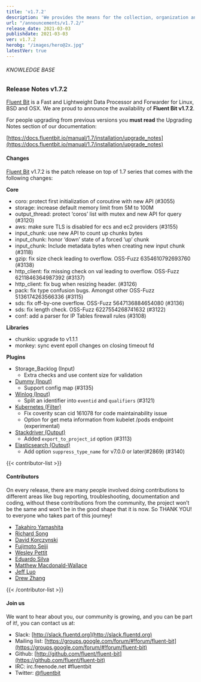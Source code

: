```yaml
---
title: 'v1.7.2'
description: 'We provides the means for the collection, organization and computerized retrieval of knowledge and Lightweight Data Forwarder for Linux, BSD and OSX. We are proud to announce the availability of Fluent Bit v1.7.2.'
url: "/announcements/v1.7.2/"
release_date: 2021-03-03
publishdate: 2021-03-03
ver: v1.7.2
herobg: "/images/hero@2x.jpg"
latestVer: true
---
```


###### KNOWLEDGE BASE

### Release Notes v1.7.2

[Fluent Bit](https://fluentbit.io) is a Fast and Lightweight Data Processor and Forwarder for Linux, BSD and OSX. We are proud to announce the availability of **Fluent Bit v1.7.2**.

For people upgrading from previous versions you **must read** the Upgrading Notes section of our documentation:

[https://docs.fluentbit.io/manual/1.7/installation/upgrade_notes](https://docs.fluentbit.io/manual/1.7/installation/upgrade_notes)

#### Changes

[Fluent Bit](https://fluentbit.io) v1.7.2 is the patch release on top of 1.7 series that comes with the following changes:


**Core**

* coro: protect first initialization of coroutine with new API (#3055)
* storage: increase default memory limit from 5M to 100M
* output_thread: protect ‘coros’ list with mutex and new API for query (#3120)
* aws: make sure TLS is disabled for ecs and ec2 providers (#3155)
* input_chunk: use new API to count up chunks bytes
* input_chunk: honor ‘down’ state of a forced ‘up’ chunk
* input_chunk: Include metadata bytes when creating new input chunk (#3118)
* gzip: fix size check leading to overflow. OSS-Fuzz 6354610792693760 (#3138)
* http_client: fix missing check on val leading to overflow. OSS-Fuzz 6211846364987392 (#3137)
* http_client: fix bug when resizing header. (#3126)
* pack: fix type confusion bugs. Amongst other OSS-Fuzz 5136174263566336 (#3115)
* sds: fix off-by-one overflow. OSS-Fuzz 5647136884654080 (#3136)
* sds: fix length check. OSS-Fuzz 6227554268741632 (#3122)
* conf: add a parser for IP Tables firewall rules (#3108)

**Libraries**

* chunkio: upgrade to v1.1.1
* monkey: sync event epoll changes on closing timeout fd

**Plugins**

* Storage_Backlog (Input)
  * Extra checks and use content size for validation
* [Dummy (Input)](https://docs.fluentbit.io/manual/1.7/pipeline/inputs/dummy/)
  * Support config map (#3135)
* [Winlog (Input)](https://docs.fluentbit.io/manual/1.7/pipeline/inputs/winlog/)
  * Split an identifier into `eventid` and `qualifiers` (#3121)
* [Kubernetes (Filter)](https://docs.fluentbit.io/manual/1.7/pipeline/filters/kubernetes/)
  * Fix coverity scan cid 161078 for code maintainability issue
  * Option for get meta information from kubelet /pods endpoint (experimental)
* [Stackdriver (Output)](https://docs.fluentbit.io/manual/1.7/pipeline/outputs/stackdriver/)
  * Added `export_to_project_id` option (#3113)
* [Elasticsearch (Output)](https://docs.fluentbit.io/manual/1.7/pipeline/outputs/elasticsearch/)
  * Add option `suppress_type_name` for v7.0.0 or later(#2869) (#3140)


{{< contributor-list >}}

#### Contributors

On every release, there are many people involved doing contributions to different areas like bug reporting, troubleshooting, documentation and coding, without these contributions from the community, the project won’t be the same and won’t be in the good shape that it is now. So THANK YOU! to everyone who takes part of this journey!

* [Takahiro Yamashita](https://github.com/nokute78)
* [Richard Song](https://github.com/richardmcsong)
* [David Korczynski](https://github.com/DavidKorczynski)
* [Fujimoto Seiji](https://github.com/fujimotos)
* [Wesley Pettit](https://github.com/PettitWesley)
* [Eduardo Silva](https://github.com/edsiper)
* [Matthew Macdonald-Wallace](https://github.com/proffalken)
* [Jeff Luo](https://github.com/JeffLuoo)
* [Drew Zhang](https://github.com/DrewZhang13)

{{< /contributor-list >}}

#### Join us

We want to hear about you, our community is growing, and you can be part of it!, you can contact us at:

* Slack: [http://slack.fluentd.org](http://slack.fluentd.org)
* Mailing list: [https://groups.google.com/forum/#!forum/fluent-bit](https://groups.google.com/forum/#!forum/fluent-bit)
* Github: [http://github.com/fluent/fluent-bit](https://github.com/fluent/fluent-bit)
* IRC: irc.freenode.net #fluentbit
* Twitter: [@fluentbit](https://twitter.com/fluentbit)